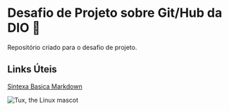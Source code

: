 # Desafio de Projeto sobre Git/Hub da DIO :dart:
Repositório criado para o desafio de projeto.

## Links Úteis
[Sintexa Basica Markdown](https://www.markdownguide.org/basic-syntax/)

![Tux, the Linux mascot](https://www.google.com/url?sa=i&url=https%3A%2F%2Fwww.pinclipart.com%2Fpindetail%2FibTmhRR_linux-tux-png-clipart%2F&psig=AOvVaw1e-ZNOwSVFHiIZ_KCwlPwH&ust=1627866554166000&source=images&cd=vfe&ved=0CAoQjRxqFwoTCNCX3tHRjvICFQAAAAAdAAAAABAD)
